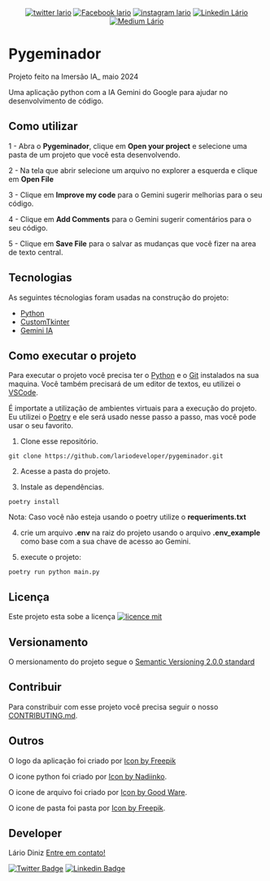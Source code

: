 <p align="center">
 <a href="https://twitter.com/lariodiniz" target="_blank"><img src="https://img.shields.io/badge/Twitter-1DA1F2?style=for-the-badge&logo=twitter&logoColor=white" target="_blank" alt="twitter lario"></a>
   <a href="https://www.facebook.com/lario.diniz" target="_blank"><img src="https://img.shields.io/badge/Facebook-1877F2?style=for-the-badge&logo=facebook&logoColor=white" target="_blank" alt="Facebook lario"></a>
   <a href="https://instagram.com/lariodiniz" target="_blank"><img src="https://img.shields.io/badge/-Instagram-%23E4405F?style=for-the-badge&logo=instagram&logoColor=white" target="_blank" alt="instagram lario"></a>
    <a href="https://www.linkedin.com/in/lariodiniz" target="_blank"><img src="https://img.shields.io/badge/-LinkedIn-%230077B5?style=for-the-badge&logo=linkedin&logoColor=white" target="_blank" alt="Linkedin Lário"></a>
  <a href="https://medium.com/@lariodiniz" target="_blank"><img src="https://img.shields.io/badge/Medium-12100E?style=for-the-badge&logo=medium&logoColor=white" target="_blank" alt="Medium Lário"></a>

</p>

# Pygeminador

Projeto feito na Imersão IA_ maio 2024

Uma aplicação python com a IA Gemini do Google para ajudar no desenvolvimento de código.

## Como utilizar
1 - Abra o **Pygeminador**, clique em **Open your project** e selecione uma pasta de um projeto que você esta desenvolvendo. 

2 - Na tela que abrir selecione um arquivo no explorer a esquerda e clique em **Open File**

3 - Clique em **Improve my code** para o Gemini sugerir melhorias para o seu código.

4 - Clique em **Add Comments** para o Gemini sugerir comentários para o seu código.

5 - Clique em **Save File** para o salvar as mudanças que você fizer na area de texto central.

## Tecnologias

As seguintes técnologias foram usadas na construção do projeto:

- [Python](https://www.python.org/)
- [CustomTkinter](https://customtkinter.tomschimansky.com/)
- [Gemini IA](https://gemini.google.com/)

## Como executar o projeto

Para executar o projeto você precisa ter o [Python](https://www.python.org/) e o [Git](https://git-scm.com) instalados na sua maquina. Você também precisará de um editor de textos, eu utilizei o [VSCode](https://code.visualstudio.com).

É importate a utilização de ambientes virtuais para a execução do projeto. Eu utilizei o [Poetry](https://python-poetry.org) e ele será usado nesse passo a passo, mas você pode usar o seu favorito.


1. Clone esse repositório.

```
git clone https://github.com/lariodeveloper/pygeminador.git
```

2. Acesse a pasta do projeto.


3. Instale as dependências.

```
poetry install
```
Nota: Caso você não esteja usando o poetry utilize o **requeriments.txt**

4. crie um arquivo **.env** na raiz do projeto usando o arquivo **.env_example** como base com a sua chave de acesso ao Gemini.

5. execute o projeto:
```
poetry run python main.py
```

## Licença

Este projeto esta sobe a licença [![licence mit](https://img.shields.io/badge/licence-MIT-blue.svg)](/LICENSE)

## Versionamento
O mersionamento do projeto segue o [Semantic Versioning 2.0.0 standard](https://semver.org)

## Contribuir
Para constribuir com esse projeto você precisa seguir o nosso [CONTRIBUTING.md](/CONTRIBUTING.md).

## Outros

O logo da aplicação foi criado por [Icon by Freepik](https://www.freepik.com/icon/ai_2814666#fromView=search&page=1&position=26&uuid=6db8e5e4-83e2-40cc-b2b8-eff61a96052f)

O icone python foi criado por [Icon by Nadiinko](https://www.freepik.com/icon/python_4299932#fromView=search&page=1&position=3&uuid=2f744af5-89aa-4906-8d41-1a741bc18239).

O icone de arquivo foi criado por [Icon by Good Ware](https://www.freepik.com/icon/file_607674#fromView=search&page=1&position=0&uuid=c1e822b8-4a37-4a19-bf87-f47ed43bd6f9).

O icone de pasta foi pasta por [Icon by Freepik](https://www.freepik.com/icon/folder_1383970#fromView=search&page=1&position=0&uuid=964c3233-5967-4898-bf8e-0e16a56eef79).

## Developer
Lário Diniz [Entre em contato!](https://www.linkedin.com/in/lariodiniz/)

[![Twitter Badge](https://img.shields.io/badge/-Twitter-1ca0f1?style=flat-square&labelColor=1ca0f1&logo=twitter&logoColor=white&link=https://twitter.com/lariodiniz)](https://twitter.com/lariodiniz)
[![Linkedin Badge](https://img.shields.io/badge/-LinkedIn-blue?style=flat-square&logo=Linkedin&logoColor=white&link=https://www.linkedin.com/in/lariodiniz)](https://www.linkedin.com/in/lariodiniz)
